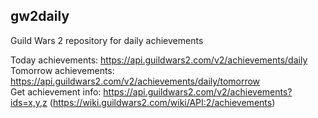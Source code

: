 ## gw2daily

Guild Wars 2 repository for daily achievements

Today achievements: https://api.guildwars2.com/v2/achievements/daily  
Tomorrow achievements: https://api.guildwars2.com/v2/achievements/daily/tomorrow  
Get achievement info: https://api.guildwars2.com/v2/achievements?ids=x,y,z (https://wiki.guildwars2.com/wiki/API:2/achievements)
